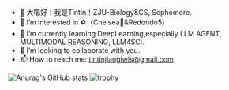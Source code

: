 - 👋 大噶好！我是Tintin！ZJU-Biology&CS, Sophomore.
- 👀 I’m interested in ⚽️（Chelsea💙&Redondo5）
- 🌱 I’m currently learning DeepLearning,especially LLM AGENT, MULTIMODAL REASONING, LLM4SCI.
- 💞️ I’m looking to collaborate with you.
- 📫 How to reach me: tintinjiangiwls@gmail.com

<!---
yurujiang2003/yurujiang2003 is a ✨ special ✨ repository because its `README.md` (this file) appears on your GitHub profile.
You can click the Preview link to take a look at your changes.
--->
![Anurag's GitHub stats](https://github-readme-stats.vercel.app/apiyurujiang2003anuraghazra)
[![trophy](https://github-profile-trophy.vercel.app/yurujiang2003ryo-ma)](https://github.com/ryo-ma/github-profile-trophy)
